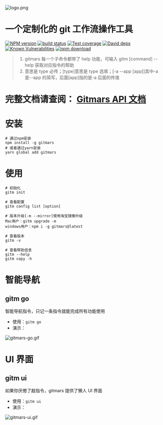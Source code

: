 ![logo.png](https://raw.githubusercontent.com/saqqdy/gitmars/master/lib/img/logo.png)

# 一个定制化的 git 工作流操作工具

[![NPM version][npm-image]][npm-url]
[![build status][travis-image]][travis-url]
[![Test coverage][codecov-image]][codecov-url]
[![David deps][david-image]][david-url]
[![Known Vulnerabilities][snyk-image]][snyk-url]
[![npm download][download-image]][download-url]

[npm-image]: https://img.shields.io/npm/v/gitmars.svg?style=flat-square
[npm-url]: https://npmjs.org/package/gitmars
[travis-image]: https://travis-ci.org/saqqdy/gitmars.svg?branch=master
[travis-url]: https://travis-ci.org/saqqdy/gitmars
[codecov-image]: https://img.shields.io/codecov/c/github/saqqdy/gitmars.svg?style=flat-square
[codecov-url]: https://codecov.io/github/saqqdy/gitmars?branch=master
[david-image]: https://img.shields.io/david/saqqdy/gitmars.svg?style=flat-square
[david-url]: https://david-dm.org/saqqdy/gitmars
[snyk-image]: https://snyk.io/test/npm/gitmars/badge.svg?style=flat-square
[snyk-url]: https://snyk.io/test/npm/gitmars
[download-image]: https://img.shields.io/npm/dm/gitmars.svg?style=flat-square
[download-url]: https://npmjs.org/package/gitmars

> 1. gitmars 每一个子命令都带了 help 功能，可输入 gitm [command] --help 获取对应指令的帮助
> 2. <type>意思是 type 必传；[type]意思是 type 选填；[-a --app [app]]其中-a 是--app 的简写，后面[app]指的是-a 后面的传值

# **完整文档请查阅： [Gitmars API 文档](http://docs.saqqdy.com/gitmars/api/)**

# 安装

```shell
# 通过npm安装
npm install -g gitmars
# 或者通过yarn安装
yarn global add gitmars
```

# 使用

```shell
# 初始化
gitm init

# 查看配置
gitm config list [option]

# 版本升级[-m --mirror]使用淘宝镜像升级
Mac用户：gitm upgrade -m
windows用户：npm i -g gitmars@latest

# 查看版本
gitm -v

# 查看帮助信息
gitm --help
gitm copy -h
```

# 智能导航

## gitm go <Badge text="beta" type="warning"/>

智能导航指令，只记一条指令就能完成所有功能使用

-   使用：`gitm go`
-   演示：

![gitmars-go.gif](https://raw.githubusercontent.com/saqqdy/gitmars/master/lib/img/gitmars-go.gif)

# UI 界面

## gitm ui <Badge text="beta" type="warning"/>

如果你厌倦了敲指令，gitmars 提供了懒人 UI 界面

-   使用：`gitm ui`
-   演示：

![gitmars-ui.gif](https://raw.githubusercontent.com/saqqdy/gitmars/master/lib/img/gitmars-ui.gif)

